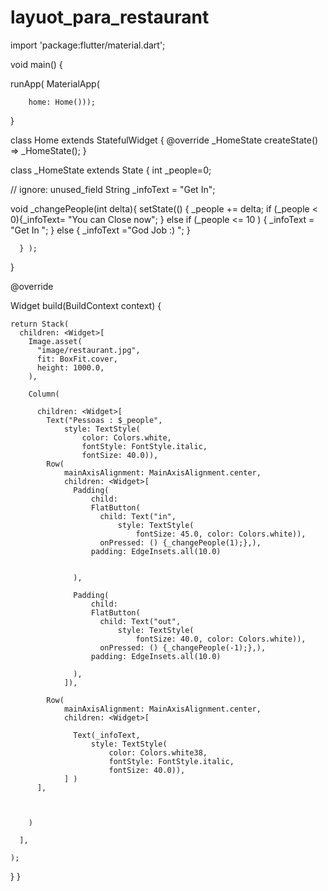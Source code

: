 # layuot_para_restaurant


import 'package:flutter/material.dart';

void main() {

  runApp(
      MaterialApp(

        home: Home()));
}

class Home extends StatefulWidget {
  @override
  _HomeState createState() => _HomeState();
}

class _HomeState extends State<Home> {
  int _people=0;

  // ignore: unused_field
  String  _infoText = "Get In";

  void _changePeople(int delta){
    setState(() {
       _people += delta;
        if (_people < 0){_infoText= "You can Close now";
      } else if (_people <= 10 ) { _infoText = "Get In ";
        } else { _infoText ="God Job :) ";
        }

      } );
  }

  @override


  Widget build(BuildContext context) {

    return Stack(
      children: <Widget>[
        Image.asset(
          "image/restaurant.jpg",
          fit: BoxFit.cover,
          height: 1000.0,
        ),

        Column(

          children: <Widget>[
            Text("Pessoas : $_people",
                style: TextStyle(
                    color: Colors.white,
                    fontStyle: FontStyle.italic,
                    fontSize: 40.0)),
            Row(
                mainAxisAlignment: MainAxisAlignment.center,
                children: <Widget>[
                  Padding(
                      child:
                      FlatButton(
                        child: Text("in",
                            style: TextStyle(
                                fontSize: 45.0, color: Colors.white)),
                        onPressed: () {_changePeople(1);},),
                      padding: EdgeInsets.all(10.0)


                  ),

                  Padding(
                      child:
                      FlatButton(
                        child: Text("out",
                            style: TextStyle(
                                fontSize: 40.0, color: Colors.white)),
                        onPressed: () {_changePeople(-1);},),
                      padding: EdgeInsets.all(10.0)

                  ),
                ]),

            Row(
                mainAxisAlignment: MainAxisAlignment.center,
                children: <Widget>[

                  Text(_infoText,
                      style: TextStyle(
                          color: Colors.white38,
                          fontStyle: FontStyle.italic,
                          fontSize: 40.0)),
                ] )
          ],



        )

      ],

    );

  }
}

